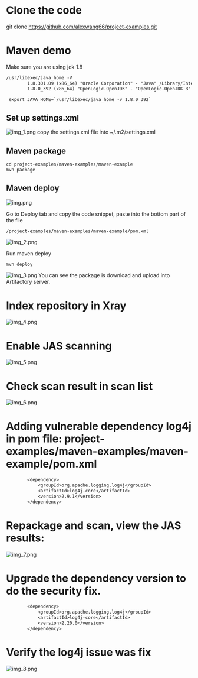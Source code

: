 # Clone the code
git clone https://github.com/alexwang66/project-examples.git

# Maven demo
Make sure you are using jdk 1.8
```dtd
/usr/libexec/java_home -V
        1.8.301.09 (x86_64) "Oracle Corporation" - "Java" /Library/Internet Plug-Ins/JavaAppletPlugin.plugin/Contents/Home
        1.8.0_392 (x86_64) "OpenLogic-OpenJDK" - "OpenLogic-OpenJDK 8" /Library/Java/JavaVirtualMachines/openlogic-openjdk-8.jdk/Contents/Home

 export JAVA_HOME=`/usr/libexec/java_home -v 1.8.0_392`
```

## Set up settings.xml
![img_1.png](img_1.png)
copy the settings.xml file into ~/.m2/settings.xml

## Maven package
```dtd
cd project-examples/maven-examples/maven-example
mvn package
```
## Maven deploy
![img.png](img.png)

Go to Deploy tab and copy the code snippet, paste into the bottom part of the file
```
/project-examples/maven-examples/maven-example/pom.xml
```
![img_2.png](img_2.png)

Run maven deploy
```dtd
mvn deploy
```
![img_3.png](img_3.png)
You can see the package is download and upload into Artifactory server.

# Index repository in Xray 
![img_4.png](img_4.png)

# Enable JAS scanning
![img_5.png](img_5.png)

# Check scan result in scan list
![img_6.png](img_6.png)

# Adding vulnerable dependency log4j in pom file: project-examples/maven-examples/maven-example/pom.xml
```dtd
        <dependency>
            <groupId>org.apache.logging.log4j</groupId>
            <artifactId>log4j-core</artifactId>
            <version>2.9.1</version>
        </dependency>
```

# Repackage and scan, view the JAS results:
![img_7.png](img_7.png)

# Upgrade the dependency version to do the security fix.
```dtd
		<dependency>
			<groupId>org.apache.logging.log4j</groupId>
			<artifactId>log4j-core</artifactId>
			<version>2.20.0</version>
		</dependency>
```

# Verify the log4j issue was fix
![img_8.png](img_8.png)